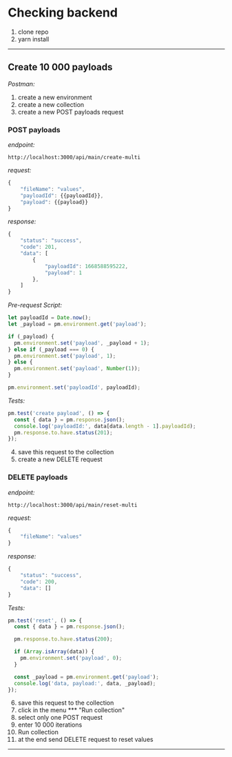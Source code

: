 # Checking backend

1. clone repo
2. yarn install

---

## Create 10 000 payloads

_Postman:_

1. create a new environment
2. create a new collection
3. create a new POST payloads request

### POST payloads

_endpoint:_

```
http://localhost:3000/api/main/create-multi
```

_request:_

```js
{
    "fileName": "values",
    "payloadId": {{payloadId}},
    "payload": {{payload}}
}
```

_response:_

```js
{
    "status": "success",
    "code": 201,
    "data": [
        {
            "payloadId": 1668588595222,
            "payload": 1
        },
    ]
}
```

_Pre-request Script:_

```js
let payloadId = Date.now();
let _payload = pm.environment.get('payload');

if (_payload) {
  pm.environment.set('payload', _payload + 1);
} else if (_payload === 0) {
  pm.environment.set('payload', 1);
} else {
  pm.environment.set('payload', Number(1));
}

pm.environment.set('payloadId', payloadId);
```

_Tests:_

```js
pm.test('create payload', () => {
  const { data } = pm.response.json();
  console.log('payloadId:', data[data.length - 1].payloadId);
  pm.response.to.have.status(201);
});
```

4. save this request to the collection
5. create a new DELETE request

### DELETE payloads

_endpoint:_

```
http://localhost:3000/api/main/reset-multi
```

_request:_

```js
{
    "fileName": "values"
}
```

_response:_

```js
{
    "status": "success",
    "code": 200,
    "data": []
}
```

_Tests:_

```js
pm.test('reset', () => {
  const { data } = pm.response.json();

  pm.response.to.have.status(200);

  if (Array.isArray(data)) {
    pm.environment.set('payload', 0);
  }

  const _payload = pm.environment.get('payload');
  console.log('data, payload:', data, _payload);
});
```

6. save this request to the collection
7. click in the menu \*\*\* "Run collection"
8. select only one POST request
9. enter 10 000 iterations
10. Run collection
11. at the end send DELETE request to reset values

---
